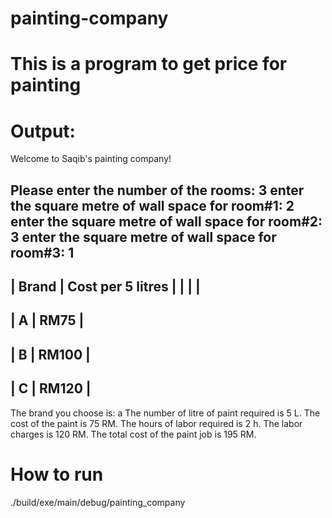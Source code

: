 # painting-company

# This is a program to get price for painting

# Output:

Welcome to Saqib's painting company!

Please enter the number of the rooms: 3
enter the square metre of wall space for room#1: 2
enter the square metre of wall space for room#2: 3
enter the square metre of wall space for room#3: 1
-----------------------------------------
|     Brand	|   Cost per 5 litres   |
|		|			|
-----------------------------------------
|       A  	|	RM75  		|
-----------------------------------------
|       B  	|	RM100 		|
-----------------------------------------
|       C  	|	RM120 		|
-----------------------------------------

The brand you choose is: a
The number of litre of paint required is 5 L.
The cost of the paint is 75 RM.
The hours of labor required is 2 h.
The labor charges is 120 RM.
The total cost of the paint job is 195 RM.

# How to run

./build/exe/main/debug/painting_company
